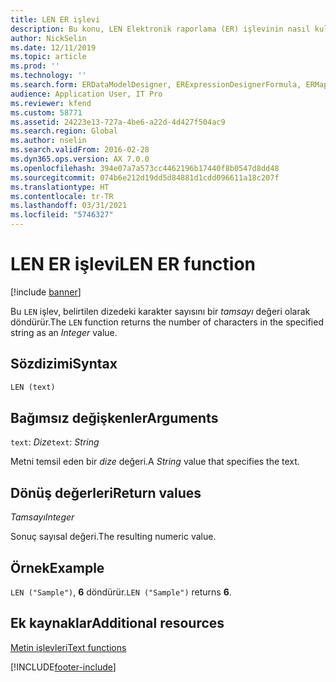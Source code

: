 ```yaml
---
title: LEN ER işlevi
description: Bu konu, LEN Elektronik raporlama (ER) işlevinin nasıl kullanıldığı hakkında bilgi sağlar.
author: NickSelin
ms.date: 12/11/2019
ms.topic: article
ms.prod: ''
ms.technology: ''
ms.search.form: ERDataModelDesigner, ERExpressionDesignerFormula, ERMappedFormatDesigner, ERModelMappingDesigner
audience: Application User, IT Pro
ms.reviewer: kfend
ms.custom: 58771
ms.assetid: 24223e13-727a-4be6-a22d-4d427f504ac9
ms.search.region: Global
ms.author: nselin
ms.search.validFrom: 2016-02-28
ms.dyn365.ops.version: AX 7.0.0
ms.openlocfilehash: 394e07a7a573cc4462196b17440f8b0547d8dd48
ms.sourcegitcommit: 074b6e212d19dd5d84881d1cdd096611a18c207f
ms.translationtype: HT
ms.contentlocale: tr-TR
ms.lasthandoff: 03/31/2021
ms.locfileid: "5746327"
---
```

# <a name="len-er-function"></a><span data-ttu-id="3960e-103">LEN ER işlevi</span><span class="sxs-lookup"><span data-stu-id="3960e-103">LEN ER function</span></span>

[!include [banner](../includes/banner.md)]

<span data-ttu-id="3960e-104">Bu `LEN` işlev, belirtilen dizedeki karakter sayısını bir *tamsayı* değeri olarak döndürür.</span><span class="sxs-lookup"><span data-stu-id="3960e-104">The `LEN` function returns the number of characters in the specified string as an *Integer* value.</span></span>

## <a name="syntax"></a><span data-ttu-id="3960e-105">Sözdizimi</span><span class="sxs-lookup"><span data-stu-id="3960e-105">Syntax</span></span>

```vb
LEN (text)
```

## <a name="arguments"></a><span data-ttu-id="3960e-106">Bağımsız değişkenler</span><span class="sxs-lookup"><span data-stu-id="3960e-106">Arguments</span></span>

<span data-ttu-id="3960e-107">`text`: *Dize*</span><span class="sxs-lookup"><span data-stu-id="3960e-107">`text`: *String*</span></span>

<span data-ttu-id="3960e-108">Metni temsil eden bir *dize* değeri.</span><span class="sxs-lookup"><span data-stu-id="3960e-108">A *String* value that specifies the text.</span></span>

## <a name="return-values"></a><span data-ttu-id="3960e-109">Dönüş değerleri</span><span class="sxs-lookup"><span data-stu-id="3960e-109">Return values</span></span>

<span data-ttu-id="3960e-110">*Tamsayı*</span><span class="sxs-lookup"><span data-stu-id="3960e-110">*Integer*</span></span>

<span data-ttu-id="3960e-111">Sonuç sayısal değeri.</span><span class="sxs-lookup"><span data-stu-id="3960e-111">The resulting numeric value.</span></span>

## <a name="example"></a><span data-ttu-id="3960e-112">Örnek</span><span class="sxs-lookup"><span data-stu-id="3960e-112">Example</span></span>

<span data-ttu-id="3960e-113">`LEN ("Sample")`, **6** döndürür.</span><span class="sxs-lookup"><span data-stu-id="3960e-113">`LEN ("Sample")` returns **6**.</span></span>

## <a name="additional-resources"></a><span data-ttu-id="3960e-114">Ek kaynaklar</span><span class="sxs-lookup"><span data-stu-id="3960e-114">Additional resources</span></span>

[<span data-ttu-id="3960e-115">Metin işlevleri</span><span class="sxs-lookup"><span data-stu-id="3960e-115">Text functions</span></span>](er-functions-category-text.md)


[!INCLUDE[footer-include](../../../includes/footer-banner.md)]